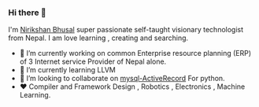 ### Hi there 👋

   I'm [Nirikshan Bhusal](https://www.nirikshan.com.np/) super passionate self-taught visionary technologist from Nepal. I am love learning , creating and searching.


- 🔭 I’m currently working on common Enterprise resource planning (ERP)  of 3 Internet service Provider of Nepal alone.
- 🌱 I’m currently learning LLVM 
- 👯 I’m looking to collaborate on [mysql-ActiveRecord](https://github.com/nirikshan/mysql-ActiveRecord.py) For python.
- ❤️  Compiler and Framework Design , Robotics , Electronics , Machine Learning.
